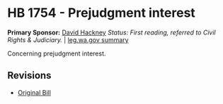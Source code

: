 # HB 1754 - Prejudgment interest
**Primary Sponsor:** [David Hackney](/person/leg/david.hackney.md)
*Status: First reading, referred to Civil Rights & Judiciary.* | [leg.wa.gov summary](https://app.leg.wa.gov/billsummary?BillNumber=1754&Year=2021)

Concerning prejudgment interest.

## Revisions
* [Original Bill](1/)